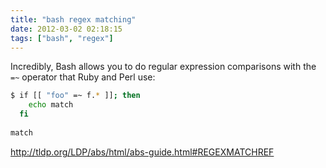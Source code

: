 ```yaml
---
title: "bash regex matching"
date: 2012-03-02 02:18:15
tags: ["bash", "regex"]
---
```


Incredibly, Bash allows you to do regular expression comparisons with the `=~`
operator that Ruby and Perl use:

```bash
$ if [[ "foo" =~ f.* ]]; then
    echo match
  fi
 
match

```

http://tldp.org/LDP/abs/html/abs-guide.html#REGEXMATCHREF
